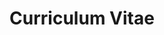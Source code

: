 ---
layout: cv
permalink: /cv/
title: Curriculum Vitae
nav: true
nav_order: 4
cv_pdf: Resume.pdf
---